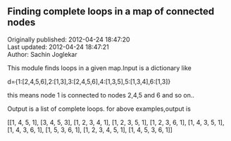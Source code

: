 ## Finding complete loops in a map of connected nodes  
Originally published: 2012-04-24 18:47:20  
Last updated: 2012-04-24 18:47:21  
Author: Sachin Joglekar  
  
This module finds loops in a given map.Input is a dictionary like

d={1:[2,4,5,6],2:[1,3],3:[2,4,5,6],4:[1,3,5],5:[1,3,4],6:[1,3]}

this means node 1 is connected to nodes 2,4,5 and 6 and so on..

Output is a list of complete loops.
for above examples,output is

[[1, 4, 5, 1], [3, 4, 5, 3], [1, 2, 3, 4, 1], [1, 2, 3, 5, 1], [1, 2, 3, 6, 1], [1, 4, 3, 5, 1], [1, 4, 3, 6, 1], [1, 5, 3, 6, 1], [1, 2, 3, 4, 5, 1], [1, 4, 5, 3, 6, 1]]